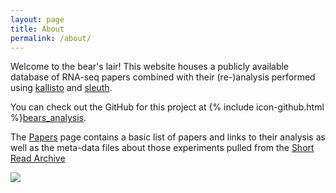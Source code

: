 ```yaml
---
layout: page
title: About
permalink: /about/
---
```


Welcome to the bear's lair!
This website houses a publicly available
database of RNA-seq papers combined with their (re-)analysis performed
using [kallisto](https://pachterlab.github.io/kallisto/) and [sleuth](http://pachterlab.github.io/sleuth/).

You can check out the GitHub for this project at {% include icon-github.html %}[bears_analysis](https://github.com/pachterlab/bears_analyses).

The [Papers](/papers) page contains a basic list of papers
and links to their analysis as well as the meta-data files about those
experiments pulled from the [Short Read Archive](http://www.ncbi.nlm.nih.gov/sra)

<img src="{{ site.baseurl }}/_images/bears_large.jpg">
